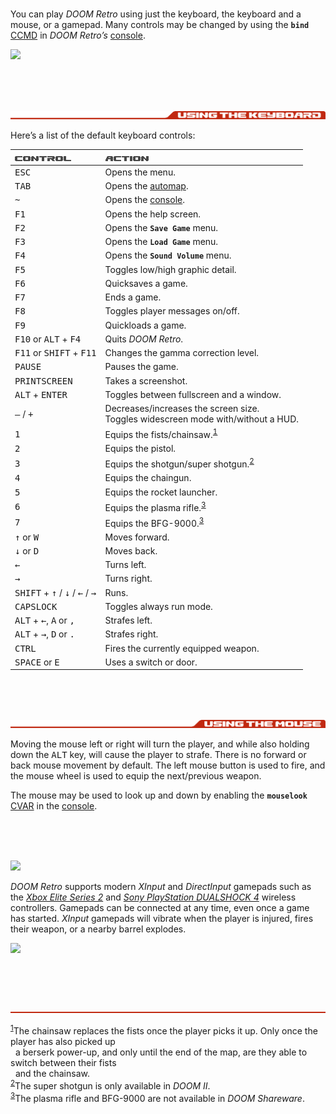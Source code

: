 <br>

You can play *DOOM Retro* using just the keyboard, the keyboard and a mouse, or a gamepad. Many controls may be changed by using the <code><b>bind</b></code> [CCMD](https://github.com/bradharding/doomretro/wiki/CONSOLE-COMMANDS) in *DOOM Retro’s* [console](https://github.com/bradharding/doomretro/wiki/THE-CONSOLE).

![](https://github.com/bradharding/www.doomretro.com/blob/master/wiki/keyboardmouse.png?raw=true)

<br>
<br>
<br>

<a name="USING-THE-KEYBOARD"></a>
![](https://github.com/bradharding/www.doomretro.com/blob/master/wiki/using-the-keyboard.png?raw=true)

Here’s a list of the default keyboard controls:

![](https://github.com/bradharding/www.doomretro.com/blob/master/wiki/control.png?raw=true) | ![](https://github.com/bradharding/www.doomretro.com/blob/master/wiki/action.png?raw=true)
:--- | :---
<kbd>ESC</kbd>                                       | Opens the menu.
<kbd>TAB</kbd>                                       | Opens the [automap](https://github.com/bradharding/doomretro/wiki/THE-AUTOMAP).
<kbd>~</kbd>                                         | Opens the [console](https://github.com/bradharding/doomretro/wiki/THE-CONSOLE).
<kbd>F1</kbd>                                        | Opens the help screen.
<kbd>F2</kbd>                                        | Opens the <code><b>Save Game</b></code> menu.
<kbd>F3</kbd>                                        | Opens the <code><b>Load Game</b></code> menu.
<kbd>F4</kbd>                                        | Opens the <code><b>Sound Volume</b></code> menu.
<kbd>F5</kbd>                                        | Toggles low/high graphic detail.
<kbd>F6</kbd>                                        | Quicksaves a game.
<kbd>F7</kbd>                                        | Ends a game.
<kbd>F8</kbd>                                        | Toggles player messages on/off.
<kbd>F9</kbd>                                        | Quickloads a game.
<kbd>F10</kbd>&nbsp;or&nbsp;<kbd>ALT</kbd>&nbsp;+&nbsp;<kbd>F4</kbd>    | Quits *DOOM Retro*.
<kbd>F11</kbd>&nbsp;or&nbsp;<kbd>SHIFT</kbd>&nbsp;+&nbsp;<kbd>F11</kbd> | Changes the gamma correction level.
<kbd>PAUSE</kbd>                                     | Pauses the game.
<kbd>PRINTSCREEN</kbd>                               | Takes a screenshot.
<kbd>ALT</kbd> + <kbd>ENTER</kbd>                    | Toggles between fullscreen and a window.
<kbd>&ndash;</kbd>&nbsp;/&nbsp;<kbd>+</kbd>                    | Decreases/increases the screen size.<br>Toggles widescreen mode with/without a HUD.
<kbd>1</kbd>                                         | Equips the <a name="fists"></a>fists/chainsaw.<sup>[1](#1)</sup>
<kbd>2</kbd>                                         | Equips the pistol.
<kbd>3</kbd>                                         | Equips the <a name="shotgun"></a>shotgun/super shotgun.<sup>[2](#2)</sup>
<kbd>4</kbd>                                         | Equips the chaingun.
<kbd>5</kbd>                                         | Equips the rocket launcher.
<kbd>6</kbd>                                         | Equips the <a name="plasmarifle"></a>plasma rifle.<sup>[3](#3)</sup>
<kbd>7</kbd>                                         | Equips the BFG-9000.<sup>[3](#3)</sup>
<kbd>&uarr;</kbd>&nbsp;or&nbsp;<kbd>W</kbd>                   | Moves forward.
<kbd>&darr;</kbd>&nbsp;or&nbsp;<kbd>D</kbd>                   | Moves back.
<kbd>&larr;</kbd>                                    | Turns left.
<kbd>&rarr;</kbd>                                    | Turns right.
<kbd>SHIFT</kbd>&nbsp;+&nbsp;<kbd>&uarr;</kbd>&nbsp;/&nbsp;<kbd>&darr;</kbd>&nbsp;/&nbsp;<kbd>&larr;</kbd>&nbsp;/&nbsp;<kbd>&rarr;</kbd> | Runs.
<kbd>CAPSLOCK</kbd>                                  | Toggles always run mode.
<kbd>ALT</kbd>&nbsp;+&nbsp;<kbd>&larr;</kbd>,&nbsp;<kbd>A</kbd>&nbsp;or&nbsp;<kbd>,</kbd> | Strafes left.
<kbd>ALT</kbd>&nbsp;+&nbsp;<kbd>&rarr;</kbd>,&nbsp;<kbd>D</kbd>&nbsp;or&nbsp;<kbd>.</kbd> | Strafes right.
<kbd>CTRL</kbd>                                      | Fires the currently equipped weapon.
<kbd>SPACE</kbd> or <kbd>E</kbd>                    | Uses a switch or door.

<br>
<br>
<br>

<a name="USING-THE-MOUSE"></a>
![](https://github.com/bradharding/www.doomretro.com/blob/master/wiki/using-the-mouse.png?raw=true)

Moving the mouse left or right will turn the player, and while also holding down the <kbd>ALT</kbd> key, will cause the player to strafe. There is no forward or back mouse movement by default. The left mouse button is used to fire, and the mouse wheel is used to equip the next/previous weapon.

The mouse may be used to look up and down by enabling the <code><b>mouselook</b></code> [CVAR](https://github.com/bradharding/doomretro/wiki/CONSOLE-VARIABLES) in the [console](https://github.com/bradharding/doomretro/wiki/THE-CONSOLE).

<br>
<br>
<br>

<a name="USING-A-GAMEPAD"></a>
![](https://github.com/bradharding/www.doomretro.com/blob/master/wiki/using-a-gamepad.png?raw=true)

*DOOM Retro* supports modern *XInput* and *DirectInput* gamepads such as the [*Xbox Elite Series 2*](https://www.microsoft.com/en-us/p/xbox-elite-wireless-controller-series-2/8rsn7j6375gg) and [*Sony PlayStation DUALSHOCK 4*](https://www.playstation.com/en-us/explore/accessories/dualshock-4-wireless-controller-ps4/) wireless controllers. Gamepads can be connected at any time, even once a game has started. *XInput* gamepads will vibrate when the player is injured, fires their weapon, or a nearby barrel explodes.

![](https://github.com/bradharding/www.doomretro.com/blob/master/wiki/gamepad.png?raw=true)

<br>
<br>
<br>

![](https://github.com/bradharding/www.doomretro.com/blob/master/wiki/bigdivider.png?raw=true)

<a name="1"></a><sup>[1](#fists)</sup>The chainsaw replaces the fists once the player picks it up. Only once the player has also picked up<br>&nbsp;&nbsp;a berserk power-up, and only until the end of the map, are they able to switch between their fists<br>&nbsp;&nbsp;and the chainsaw.<br>
<a name="2"></a><sup>[2](#shotgun)</sup>The super shotgun is only available in *DOOM II*.<br>
<a name="3"></a><sup>[3](#plasmarifle)</sup>The plasma rifle and BFG-9000 are not available in *DOOM Shareware*.